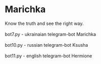 # Marichka
Know the truth and see the right way.
<br> 
<br> 
bot7.py - ukrainaian telegram-bot Marichka
<br> 
<br> 
bot10.py - russian telegram-bot Ksusha
<br>
<br> 
bot11.py - english telegram-bot Hermione

